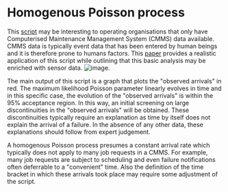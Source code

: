 # Homogenous Poisson process
This [script](https://nbviewer.jupyter.org/github/chrisrijsdijk/RAMS/blob/master/PoissonDistribution.ipynb) may be interesting to operating organisations that only have Computerised Maintenance Management System (CMMS) data available. CMMS data is typically event data that has been entered by human beings and it is therefore prone to humans factors. This [paper](https://www.phmpapers.org/index.php/phme/article/view/409) provides a realistic application of this script while outlining that this basic analysis may be enriched with sensor data.
![image](https://github.com/chrisrijsdijk/RAMS/tree/master/figures/PoissonPlot01.png).

The main output of this script is a graph that plots the "observed arrivals" in red. The maximum likelihood Poisson parameter linearly evolves in time and in this specific case, the evolution of the "observed arrivals" is within the 95% acceptance region. In this way, an initial screening on large discontinuities in the "observed arrivals" will be obtained. These discontinuities typically require an explanation as time by itself does not explain the arrival of a failure. In the absence of any other data, these explanations should follow from expert judgement.

A homogenous Poisson process presumes a constant arrival rate which typically does not apply to many job requests in a CMMS. For example, many job requests are subject to scheduling and even failure notifications often deferrable to a "convenient" time. Also the definition of the time bracket in which these arrivals took place may require some adjustment of the script.
